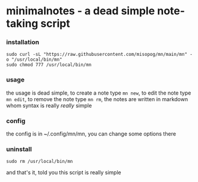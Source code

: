# minimalnotes - a dead simple note-taking script

### installation

```
sudo curl -sL "https://raw.githubusercontent.com/misopog/mn/main/mn" -o "/usr/local/bin/mn"
sudo chmod 777 /usr/local/bin/mn
```

### usage

the usage is dead simple, to create a note type `mn new`, to edit the note type `mn edit`, to remove the note type `mn rm`, the notes are written in markdown whom syntax is really *really* simple

### config

the config is in ~/.config/mn/mn, you can change some options there

### uninstall

```
sudo rm /usr/local/bin/mn
```

and that's it, told you this script is really simple

